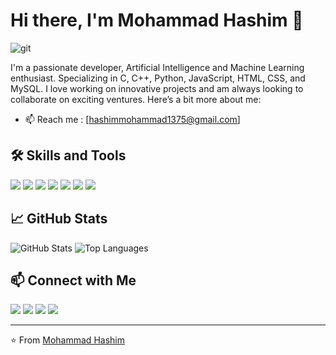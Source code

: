 # Hi there, I'm Mohammad Hashim 👋

![git](https://github.com/mohammadhashimcodes/mohammadhashimcodes/assets/169512733/fd93d9ea-2f37-4bf1-87a9-9c134eea8256)

I'm a passionate developer, Artificial Intelligence and Machine Learning enthusiast. Specializing in C, C++, Python, JavaScript, HTML, CSS, and MySQL. I love working on innovative projects and am always looking to collaborate on exciting ventures. Here’s a bit more about me:

- 📫 Reach me : [hashimmohammad1375@gmail.com]

## 🛠️ Skills and Tools

<p align="left">
  <img src="https://img.shields.io/badge/C-00599C?style=for-the-badge&logo=c&logoColor=white" />
  <img src="https://img.shields.io/badge/C++-00599C?style=for-the-badge&logo=c%2B%2B&logoColor=white" />
  <img src="https://img.shields.io/badge/Python-3776AB?style=for-the-badge&logo=python&logoColor=white" />
  <img src="https://img.shields.io/badge/JavaScript-F7DF1E?style=for-the-badge&logo=javascript&logoColor=black" />
  <img src="https://img.shields.io/badge/HTML-E34F26?style=for-the-badge&logo=html5&logoColor=white" />
  <img src="https://img.shields.io/badge/CSS-1572B6?style=for-the-badge&logo=css3&logoColor=white" />
  <img src="https://img.shields.io/badge/MySQL-4479A1?style=for-the-badge&logo=mysql&logoColor=white" />
</p>

## 📈 GitHub Stats

<p align="left">
  <img src="https://github-readme-stats.vercel.app/api?username=mohammadhashimcodes&show_icons=true&hide_title=true&count_private=true&theme=radical" alt="GitHub Stats" />
  <img src="https://github-readme-stats.vercel.app/api/top-langs/?username=mohammadhashimcodes&layout=compact&theme=radical" alt="Top Languages" />
</p>


## 📫 Connect with Me

<p align="left">
  <a href="https://www.linkedin.com/in/mohammad-hashim-07ab362a6"><img src="https://img.shields.io/badge/-LinkedIn-0A66C2?style=for-the-badge&logo=linkedin&logoColor=white" /></a>
  <a href="https://www.instagram.com/bytemazehashim/"><img src="https://img.shields.io/badge/-Instagram-E4405F?style=for-the-badge&logo=instagram&logoColor=white" /></a>
  <a href="https://www.youtube.com/@ByteMazeHashim"><img src="https://img.shields.io/badge/-YouTube-FF0000?style=for-the-badge&logo=youtube&logoColor=white" /></a>
  <a href="https://yourwebsite.com"><img src="https://img.shields.io/badge/-Website-21759B?style=for-the-badge&logo=wordpress&logoColor=white" /></a>
</p>

---

⭐️ From [Mohammad Hashim](https://github.com/mohammadhashimcodes)









